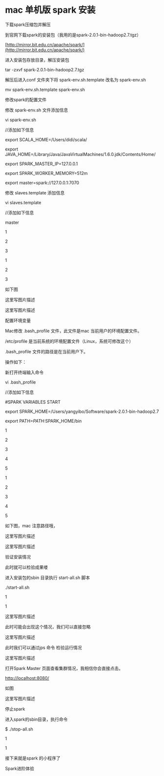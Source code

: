 # mac 单机版 spark 安装

下载spark压缩包并解压

到官网下载spark的安装包（我用的是spark-2.0.1-bin-hadoop2.7.tgz）

[http://mirror.bit.edu.cn/apache/spark/](http://mirror.bit.edu.cn/apache/spark/)

进入安装包存放目录，解压安装包

tar -zxvf  spark-2.0.1-bin-hadoop2.7.tgz

解压后进入conf 文件夹下将 spark-env.sh.template 改名为 spark-env.sh

mv spark-env.sh.template spark-env.sh

修改spark的配置文件

修改 spark-env.sh 文件添加信息

vi spark-env.sh

//添加如下信息

export SCALA\_HOME=/Users/didi/scala/

export JAVA\_HOME=/Library/Java/JavaVirtualMachines/1.6.0.jdk/Contents/Home/

export SPARK\_MASTER\_IP=127.0.0.1

export SPARK\_WORKER\_MEMORY=512m

export master=spark://127.0.0.1:7070

修改 slaves.template 添加信息

vi slaves.template

//添加如下信息

master

1

2

3

1

2

3

如下图

这里写图片描述

这里写图片描述

配置环境变量

Mac修改 .bash\_profile 文件，此文件是mac 当前用户的环境配置文件。

/etc/profile 是当前系统的环境配置文件（Linux，系统可修改这个）

.bash\_profile 文件的路径是在当前用户下。

操作如下：

新打开终端输入命令

vi .bash\_profile

//添加如下信息

\#SPARK VARIABLES START

export SPARK\_HOME=/Users/yangyibo/Software/spark-2.0.1-bin-hadoop2.7

export PATH=$PATH:$SPARK\_HOME/bin

1

2

3

4

5

1

2

3

4

5

如下图，mac 注意路径哦，

这里写图片描述

这里写图片描述

验证安装情况

此时就可以检验成果喽

进入安装包的sbin 目录执行 start-all.sh 脚本

./start-all.sh

1

1

这里写图片描述

此时可能会出现这个情况，我们可以直接忽略

这里写图片描述

此时我们可以通过jps 命令 检验运行情况

这里写图片描述

打开Spark Master 页面查看集群情况，我相信你会直接点击。

[http://localhost:8080/](http://localhost:8080/)

如图

这里写图片描述

停止spark

进入spark的sbin目录，执行命令

$ ./stop-all.sh

1

1

接下来就是spark 的小程序了

Spark进阶体验

